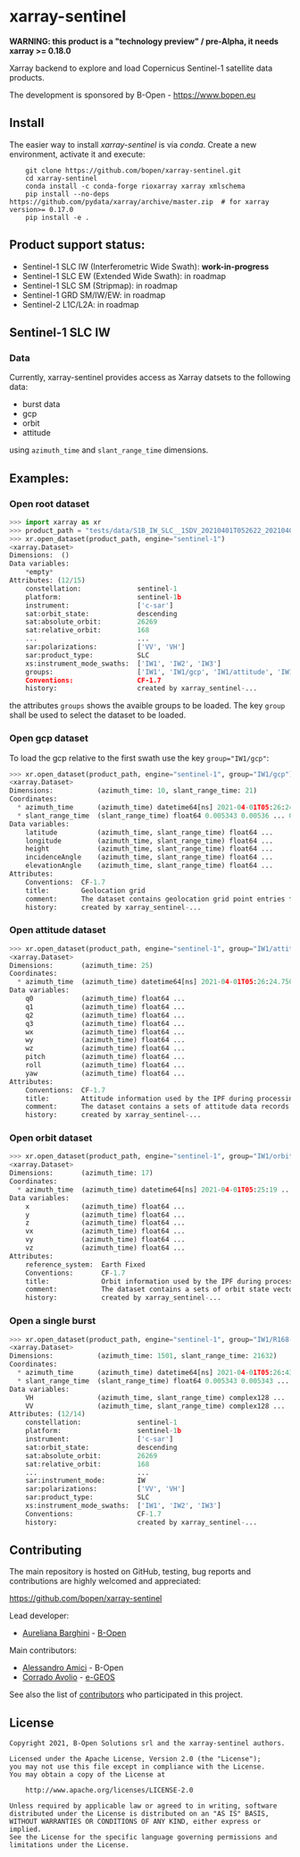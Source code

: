 # xarray-sentinel

**WARNING: this product is a "technology preview" / pre-Alpha, it needs xarray >= 0.18.0**

Xarray backend to explore and load Copernicus Sentinel-1 satellite data products.

The development is sponsored by B-Open - https://www.bopen.eu

## Install

The easier way to install *xarray-sentinel* is via *conda*.
Create a new environment, activate it and execute:

```
    git clone https://github.com/bopen/xarray-sentinel.git
    cd xarray-sentinel
    conda install -c conda-forge rioxarray xarray xmlschema
    pip install --no-deps https://github.com/pydata/xarray/archive/master.zip  # for xarray version>= 0.17.0
    pip install -e .
```

## Product support status:

- Sentinel-1 SLC IW (Interferometric Wide Swath): **work-in-progress**
- Sentinel-1 SLC EW (Extended Wide Swath): in roadmap
- Sentinel-1 SLC SM (Stripmap): in roadmap
- Sentinel-1 GRD SM/IW/EW: in roadmap
- Sentinel-2 L1C/L2A: in roadmap


## Sentinel-1 SLC IW

### Data

Currently, xarray-sentinel provides access as Xarray datsets to the following data:

- burst data
- gcp
- orbit
- attitude

using `azimuth_time` and `slant_range_time` dimensions.


## Examples:

### Open root dataset

```python
>>> import xarray as xr
>>> product_path = "tests/data/S1B_IW_SLC__1SDV_20210401T052622_20210401T052650_026269_032297_EFA4.SAFE"
>>> xr.open_dataset(product_path, engine="sentinel-1")
<xarray.Dataset>
Dimensions:  ()
Data variables:
    *empty*
Attributes: (12/15)
    constellation:              sentinel-1
    platform:                   sentinel-1b
    instrument:                 ['c-sar']
    sat:orbit_state:            descending
    sat:absolute_orbit:         26269
    sat:relative_orbit:         168
    ...                         ...
    sar:polarizations:          ['VV', 'VH']
    sar:product_type:           SLC
    xs:instrument_mode_swaths:  ['IW1', 'IW2', 'IW3']
    groups:                     ['IW1', 'IW1/gcp', 'IW1/attitude', 'IW1/orbit...
    Conventions:                CF-1.7
    history:                    created by xarray_sentinel-...

```

the attributes `groups` shows the avaible groups to be loaded. The key `group`
shall be used to select the dataset to be loaded.

### Open gcp dataset

To load the gcp relative to the first swath use the key `group="IW1/gcp"`:
```python
>>> xr.open_dataset(product_path, engine="sentinel-1", group="IW1/gcp")
<xarray.Dataset>
Dimensions:           (azimuth_time: 10, slant_range_time: 21)
Coordinates:
  * azimuth_time      (azimuth_time) datetime64[ns] 2021-04-01T05:26:24.20973...
  * slant_range_time  (slant_range_time) float64 0.005343 0.00536 ... 0.005679
Data variables:
    latitude          (azimuth_time, slant_range_time) float64 ...
    longitude         (azimuth_time, slant_range_time) float64 ...
    height            (azimuth_time, slant_range_time) float64 ...
    incidenceAngle    (azimuth_time, slant_range_time) float64 ...
    elevationAngle    (azimuth_time, slant_range_time) float64 ...
Attributes:
    Conventions:  CF-1.7
    title:        Geolocation grid
    comment:      The dataset contains geolocation grid point entries for eac...
    history:      created by xarray_sentinel-...

```

### Open attitude dataset

```python
>>> xr.open_dataset(product_path, engine="sentinel-1", group="IW1/attitude")
<xarray.Dataset>
Dimensions:       (azimuth_time: 25)
Coordinates:
  * azimuth_time  (azimuth_time) datetime64[ns] 2021-04-01T05:26:24.750001 .....
Data variables:
    q0            (azimuth_time) float64 ...
    q1            (azimuth_time) float64 ...
    q2            (azimuth_time) float64 ...
    q3            (azimuth_time) float64 ...
    wx            (azimuth_time) float64 ...
    wy            (azimuth_time) float64 ...
    wz            (azimuth_time) float64 ...
    pitch         (azimuth_time) float64 ...
    roll          (azimuth_time) float64 ...
    yaw           (azimuth_time) float64 ...
Attributes:
    Conventions:  CF-1.7
    title:        Attitude information used by the IPF during processing
    comment:      The dataset contains a sets of attitude data records that a...
    history:      created by xarray_sentinel-...

```

### Open orbit dataset

```python
>>> xr.open_dataset(product_path, engine="sentinel-1", group="IW1/orbit")
<xarray.Dataset>
Dimensions:       (azimuth_time: 17)
Coordinates:
  * azimuth_time  (azimuth_time) datetime64[ns] 2021-04-01T05:25:19 ... 2021-...
Data variables:
    x             (azimuth_time) float64 ...
    y             (azimuth_time) float64 ...
    z             (azimuth_time) float64 ...
    vx            (azimuth_time) float64 ...
    vy            (azimuth_time) float64 ...
    vz            (azimuth_time) float64 ...
Attributes:
    reference_system:  Earth Fixed
    Conventions:       CF-1.7
    title:             Orbit information used by the IPF during processing
    comment:           The dataset contains a sets of orbit state vectors tha...
    history:           created by xarray_sentinel-...

```

### Open a single burst

```python
>>> xr.open_dataset(product_path, engine="sentinel-1", group="IW1/R168-N459-E0115")
<xarray.Dataset>
Dimensions:           (azimuth_time: 1501, slant_range_time: 21632)
Coordinates:
  * azimuth_time      (azimuth_time) datetime64[ns] 2021-04-01T05:26:43.51577...
  * slant_range_time  (slant_range_time) float64 0.005343 0.005343 ... 0.005679
Data variables:
    VH                (azimuth_time, slant_range_time) complex128 ...
    VV                (azimuth_time, slant_range_time) complex128 ...
Attributes: (12/14)
    constellation:              sentinel-1
    platform:                   sentinel-1b
    instrument:                 ['c-sar']
    sat:orbit_state:            descending
    sat:absolute_orbit:         26269
    sat:relative_orbit:         168
    ...                         ...
    sar:instrument_mode:        IW
    sar:polarizations:          ['VV', 'VH']
    sar:product_type:           SLC
    xs:instrument_mode_swaths:  ['IW1', 'IW2', 'IW3']
    Conventions:                CF-1.7
    history:                    created by xarray_sentinel-...

```


## Contributing

The main repository is hosted on GitHub,
testing, bug reports and contributions are highly welcomed and appreciated:

https://github.com/bopen/xarray-sentinel

Lead developer:

- [Aureliana Barghini](https://github.com/aurghs) - [B-Open](https://www.bopen.eu/)

Main contributors:

- [Alessandro Amici](https://github.com/alexamici) - B-Open
- [Corrado Avolio](https://github.com/corrado9999) - [e-GEOS](https://www.e-geos.it/)

See also the list of [contributors](https://github.com/bopen/xarray-sentinel/contributors) who participated in this project.


## License

    Copyright 2021, B-Open Solutions srl and the xarray-sentinel authors.
    
    Licensed under the Apache License, Version 2.0 (the "License");
    you may not use this file except in compliance with the License.
    You may obtain a copy of the License at
    
        http://www.apache.org/licenses/LICENSE-2.0
    
    Unless required by applicable law or agreed to in writing, software
    distributed under the License is distributed on an "AS IS" BASIS,
    WITHOUT WARRANTIES OR CONDITIONS OF ANY KIND, either express or implied.
    See the License for the specific language governing permissions and
    limitations under the License.

